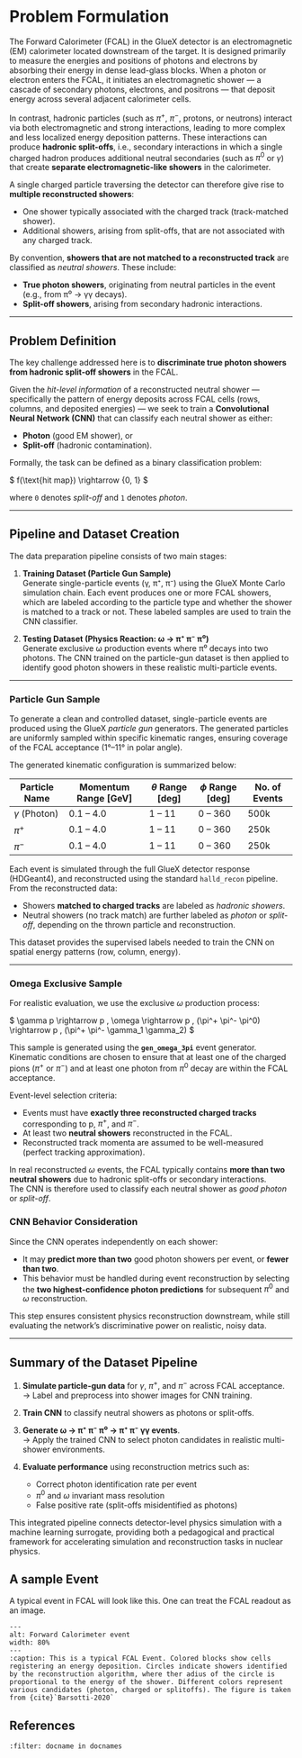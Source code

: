 # Problem Formulation

The Forward Calorimeter (FCAL) in the GlueX detector is an electromagnetic (EM) calorimeter located downstream of the target. It is designed primarily to measure the energies and positions of photons and electrons by absorbing their energy in dense lead-glass blocks. When a photon or electron enters the FCAL, it initiates an electromagnetic shower — a cascade of secondary photons, electrons, and positrons — that deposit energy across several adjacent calorimeter cells.

In contrast, hadronic particles (such as $\pi^{+}$, $\pi^{-}$, protons, or neutrons) interact via both electromagnetic and strong interactions, leading to more complex and less localized energy deposition patterns. These interactions can produce **hadronic split-offs**, i.e., secondary interactions in which a single charged hadron produces additional neutral secondaries (such as $\pi^{0}$ or $\gamma$) that create **separate electromagnetic-like showers** in the calorimeter.

A single charged particle traversing the detector can therefore give rise to **multiple reconstructed showers**:
- One shower typically associated with the charged track (track-matched shower).
- Additional showers, arising from split-offs, that are not associated with any charged track.

By convention, **showers that are not matched to a reconstructed track** are classified as *neutral showers*. These include:
- **True photon showers**, originating from neutral particles in the event (e.g., from π⁰ → γγ decays).
- **Split-off showers**, arising from secondary hadronic interactions.

---

## Problem Definition

The key challenge addressed here is to **discriminate true photon showers from hadronic split-off showers** in the FCAL.

Given the *hit-level information* of a reconstructed neutral shower — specifically the pattern of energy deposits across FCAL cells (rows, columns, and deposited energies) — we seek to train a **Convolutional Neural Network (CNN)** that can classify each neutral shower as either:

- **Photon** (good EM shower), or  
- **Split-off** (hadronic contamination).

Formally, the task can be defined as a binary classification problem:

$
f(\text{hit map}) \rightarrow \{0, 1\}
$

where `0` denotes *split-off* and `1` denotes *photon*.

---

## Pipeline and Dataset Creation

The data preparation pipeline consists of two main stages:

1. **Training Dataset (Particle Gun Sample)**  
   Generate single-particle events (γ, π⁺, π⁻) using the GlueX Monte Carlo simulation chain. Each event produces one or more FCAL showers, which are labeled according to the particle type and whether the shower is matched to a track or not. These labeled samples are used to train the CNN classifier.

2. **Testing Dataset (Physics Reaction: ω → π⁺ π⁻ π⁰)**  
   Generate exclusive ω production events where π⁰ decays into two photons. The CNN trained on the particle-gun dataset is then applied to identify good photon showers in these realistic multi-particle events.

---

### Particle Gun Sample

To generate a clean and controlled dataset, single-particle events are produced using the GlueX *particle gun* generators. The generated particles are uniformly sampled within specific kinematic ranges, ensuring coverage of the FCAL acceptance (1°–11° in polar angle).

The generated kinematic configuration is summarized below:

| Particle Name | Momentum Range [GeV] | $\theta$ Range [deg] | $\phi$ Range [deg] | No. of Events |
|----------------|----------------------|----------------|----------------|----------------|
| $\gamma$ (Photon)     | 0.1 – 4.0            | 1 – 11         | 0 – 360        | 500k           |
| $\pi^{+}$             | 0.1 – 4.0            | 1 – 11         | 0 – 360        | 250k           |
| $\pi^{-}$             | 0.1 – 4.0            | 1 – 11         | 0 – 360        | 250k           |

Each event is simulated through the full GlueX detector response (HDGeant4), and reconstructed using the standard `halld_recon` pipeline.  
From the reconstructed data:
- Showers **matched to charged tracks** are labeled as *hadronic showers*.
- Neutral showers (no track match) are further labeled as *photon* or *split-off*, depending on the thrown particle and reconstruction.

This dataset provides the supervised labels needed to train the CNN on spatial energy patterns (row, column, energy).

---

### Omega Exclusive Sample

For realistic evaluation, we use the exclusive $\omega$ production process:

$
\gamma p \rightarrow p \, \omega \rightarrow p \, (\pi^+ \pi^- \pi^0) \rightarrow p \, (\pi^+ \pi^- \gamma_1 \gamma_2)
$

This sample is generated using the **`gen_omega_3pi`** event generator.  
Kinematic conditions are chosen to ensure that at least one of the charged pions ($\pi^{+}$ or $\pi^{-}$) and at least one photon from $\pi^{0}$ decay are within the FCAL acceptance.

Event-level selection criteria:
- Events must have **exactly three reconstructed charged tracks** corresponding to p, $\pi^{+}$, and $\pi^{-}$.
- At least two **neutral showers** reconstructed in the FCAL.
- Reconstructed track momenta are assumed to be well-measured (perfect tracking approximation).

In real reconstructed $\omega$ events, the FCAL typically contains **more than two neutral showers** due to hadronic split-offs or secondary interactions.  
The CNN is therefore used to classify each neutral shower as *good photon* or *split-off*.

### CNN Behavior Consideration

Since the CNN operates independently on each shower:
- It may **predict more than two** good photon showers per event, or **fewer than two**.
- This behavior must be handled during event reconstruction by selecting the **two highest-confidence photon predictions** for subsequent $\pi^{0}$ and $\omega$ reconstruction.

This step ensures consistent physics reconstruction downstream, while still evaluating the network’s discriminative power on realistic, noisy data.

---

## Summary of the Dataset Pipeline

1. **Simulate particle-gun data** for $\gamma$, $\pi^{+}$, and $\pi^{-}$ across FCAL acceptance.  
   → Label and preprocess into shower images for CNN training.

2. **Train CNN** to classify neutral showers as photons or split-offs.

3. **Generate ω → π⁺ π⁻ π⁰ → π⁺ π⁻ γγ events**.  
   → Apply the trained CNN to select photon candidates in realistic multi-shower environments.

4. **Evaluate performance** using reconstruction metrics such as:
   - Correct photon identification rate per event
   - $\pi^{0}$ and $\omega$ invariant mass resolution
   - False positive rate (split-offs misidentified as photons)

This integrated pipeline connects detector-level physics simulation with a machine learning surrogate, providing both a pedagogical and practical framework for accelerating simulation and reconstruction tasks in nuclear physics.


## A sample Event

A typical event in FCAL will look like this. One can treat the FCAL readout as an image. 

```{figure} ../images/FCALEvent.png
---
alt: Forward Calorimeter event
width: 80%
---
:caption: This is a typical FCAL Event. Colored blocks show cells registering an energy deposition. Circles indicate showers identified by the reconstruction algorithm, where ther adius of the circle is proportional to the energy of the shower. Different colors represent various candidates (photon, charged or splitoffs). The figure is taken from {cite}`Barsotti-2020`
```

## References

```{bibliography}
:filter: docname in docnames
```